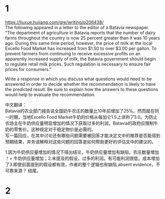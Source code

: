 # 1      
https://liuxue.hujiang.com/gre/writing/p206438/    
The following appeared in a letter to the editor of a Batavia newspaper.     
"The department of agriculture in Batavia reports that the number of dairy farms throughout the country is now 25 percent greater than it was 10 years ago. During this same time period, however, the price of milk at the local Excello Food Market has increased from $1.50 to over $3.00 per gallon. To prevent farmers from continuing to receive excessive profits on an apparently increased supply of milk, the Batavia government should begin to regulate retail milk prices. Such regulation is necessary to ensure fair prices for consumers."     

Write a response in which you discuss what questions would need to be answered in order to decide whether the recommendation is likely to have the predicted result. Be sure to explain how the answers to these questions would help to evaluate the recommendation.       

中文翻译：     
Batavia的农业部门报告说全国奶牛农庄的数量比10年前增加了25%。然而就在同一时期，当地Excello Food Market牛奶的价格从每加仑$1.5上涨到了$3.0。为防止农场主在牛奶供应量明显增加的情况下获取过多的利润，Batavia的政府应限制牛奶的零售价。这种规定对于稳定物价是必需的。      
写一篇回应，在其中讨论还有哪些问题需要被回答才能决定文中的推荐是否能得到预期结果，并务请解释对这些问题的回答是如何帮助更好的评估文中的建议的。     

1.因为牛奶供应量增加的情况下得出结论，牛奶供应量增加有缺陷，农庄数量增加 ！= 牛奶供应量增加；2.未提及的假设，过多的利润。有可能利润很低，成本增加了3.即使前面提到的假设都有效，作者的整个逻辑也有缺陷,absent evidence，不可靠来源？ 结尾。     

# 2   

